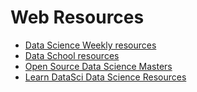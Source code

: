 # Web Resources

- [Data Science Weekly resources](https://www.datascienceweekly.org/data-science-resources)
- [Data School resources](http://www.dataschool.io/resources/)
- [Open Source Data Science Masters](http://datasciencemasters.org/)
- [Learn DataSci Data Science Resources](http://www.learndatasci.com/data-science-resources/)